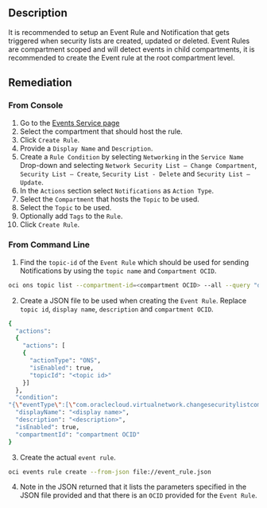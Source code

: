 ## Description

It is recommended to setup an Event Rule and Notification that gets triggered when security lists are created, updated or deleted. Event Rules are compartment scoped and will detect events in child compartments, it is recommended to create the Event rule at the root compartment level.

## Remediation

### From Console

1. Go to the [Events Service page](https://console.us-ashburn1.oraclecloud.com/events/rules)
2. Select the compartment that should host the rule.
3. Click `Create Rule`.
4. Provide a `Display Name` and `Description`.
5. Create a `Rule Condition` by selecting `Networking` in the `Service Name` Drop-down and selecting `Network Security List – Change Compartment`, `Security List – Create`, `Security List - Delete` and `Security List – Update`.
6. In the `Actions` section select `Notifications` as `Action Type`.
7. Select the `Compartment` that hosts the `Topic` to be used.
8. Select the `Topic` to be used.
9. Optionally add `Tags` to the `Rule`.
10. Click `Create Rule`.

### From Command Line

1. Find the `topic-id` of the `Event Rule` which should be used for sending Notifications by using the `topic name` and `Compartment OCID`.

```bash
oci ons topic list --compartment-id=<compartment OCID> --all --query "data [?name=='<topic_name>']".{"name:name,topic_id:\"topic-id\""} --output table
```

2. Create a JSON file to be used when creating the `Event Rule`. Replace `topic id`, `display name`, `description` and `compartment OCID`.

```bash
{
  "actions":
  {
    "actions": [
    {
      "actionType": "ONS",
      "isEnabled": true,
      "topicId": "<topic id>"
    }]
  },
  "condition":
"{\"eventType\":[\"com.oraclecloud.virtualnetwork.changesecuritylistcompartment\",\"com.oraclecloud.virtualnetwork.createsecuritylist\",\"com.oraclecloud.virtualnetwork.deletesecuritylist\",\"com.oraclecloud.virtualnetwork.updatesecuritylist\"],\"data\":{}}",
  "displayName": "<display name>",
  "description": "<description>",
  "isEnabled": true,
  "compartmentId": "compartment OCID"
}
```

3. Create the actual `event rule`.

```bash
oci events rule create --from-json file://event_rule.json
```

4. Note in the JSON returned that it lists the parameters specified in the JSON file provided and that there is an `OCID` provided for the `Event Rule`.